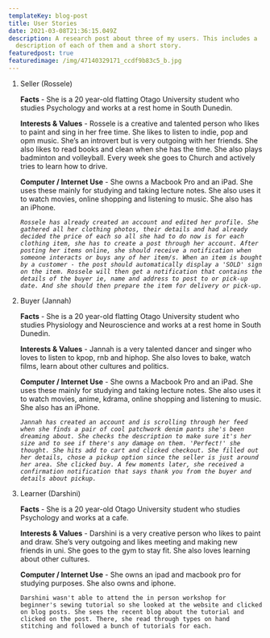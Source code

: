 ```yaml
---
templateKey: blog-post
title: User Stories
date: 2021-03-08T21:36:15.049Z
description: A research post about three of my users. This includes a
  description of each of them and a short story.
featuredpost: true
featuredimage: /img/47140329171_ccdf9b83c5_b.jpg
---
```



1. Seller (Rossele)

   **Facts** - She is a 20 year-old flatting Otago University student who studies Psychology and works at a rest home in South Dunedin.

   **Interests & Values** - Rossele is a creative and talented person who likes to paint and sing in her free time. She likes to listen to indie, pop and opm music. She’s an introvert but is very outgoing with her friends. She also likes to read books and clean when she has the time. She also plays badminton and volleyball. Every week she goes to Church and actively tries to learn how to drive.

   **Computer / Internet Use** - She owns a Macbook Pro and an iPad. She uses these mainly for studying and taking lecture notes. She also uses it to watch movies, online shopping and listening to music. She also has an iPhone.

   *`Rossele has already created an account and edited her profile. She gathered all her clothing photos, their details and had already decided the price of each so all she had to do now is for each clothing item, she has to create a post through her account. After posting her items online, she should receive a notification when someone interacts or buys any of her item/s. When an item is bought by a customer - the post should automatically display a 'SOLD' sign on the item. Rossele will then get a notification that contains the details of the buyer ie, name and address to post to or pick-up date. And she should then prepare the item for delivery or pick-up.`*
2. Buyer (Jannah)

   **Facts** - She is a 20 year-old flatting Otago University student who studies Physiology and Neuroscience and works at a rest home in South Dunedin. 

   **Interests & Values** - Jannah is a very talented dancer and singer who loves to listen to kpop, rnb and hiphop. She also loves to bake, watch films, learn about other cultures and politics.

   **Computer / Internet Use** - She owns a Macbook Pro and an iPad. She uses these mainly for studying and taking lecture notes. She also uses it to watch movies, anime, kdrama, online shopping and listening to music. She also has an iPhone.

   *`Jannah has created an account and is scrolling through her feed when she finds a pair of cool patchwork denim pants she's been dreaming about. She checks the description to make sure it's her size and to see if there's any damage on them. 'Perfect!' she thought. She hits add to cart and clicked checkout. She filled out her details, chose a pickup option since the seller is just around her area. She clicked buy. A few moments later, she received a confirmation notification that says thank you from the buyer and details about pickup.`*
3. Learner (Darshini)

   **Facts** - She is a 20 year-old Otago University student who studies Psychology and works at a cafe.

   **Interests & Values** - Darshini is a very creative person who likes to paint and draw. She’s very outgoing and likes meeting and making new friends in uni. She goes to the gym to stay fit. She also loves learning about other cultures.

   **Computer / Internet Use** - She owns an ipad and macbook pro for studying purposes. She also owns and iphone.

   `Darshini wasn't able to attend the in person workshop for beginner's sewing tutorial so she looked at the website and clicked on blog posts. She sees the recent blog about the tutorial and clicked on the post. There, she read through types on hand stitching and followed a bunch of tutorials for each.`